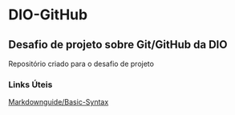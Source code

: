 # DIO-GitHub

## Desafio de projeto sobre Git/GitHub da DIO
Repositório criado para o desafio de projeto

### Links Úteis
[Markdownguide/Basic-Syntax](https://www.markdownguide.org/basic-syntax/)
